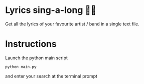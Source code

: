 # Lyrics sing-a-long :microphone::musical_note:

Get all the lyrics of your favourite artist / band in a single text file.

# Instructions

Launch the python main script

    python main.py

and enter your search at the terminal prompt